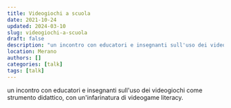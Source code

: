 ```yaml
---
title: Videogiochi a scuola
date: 2021-10-24
updated: 2024-03-10
slug: videogiochi-a-scuola
draft: false
description: "un incontro con educatori e insegnanti sull'uso dei videogiochi come strumento didattico, con un'infarinatura di videogame literacy."
location: Merano
authors: []
categories: [talk]
tags: [talk]
---
```


un incontro con educatori e insegnanti sull'uso dei videogiochi come strumento didattico, con un'infarinatura di videogame literacy.
